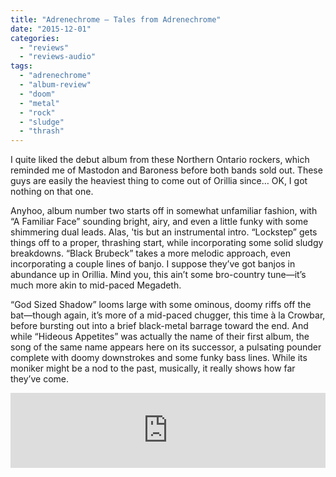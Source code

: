 ```yaml
---
title: "Adrenechrome – Tales from Adrenechrome"
date: "2015-12-01"
categories: 
  - "reviews"
  - "reviews-audio"
tags: 
  - "adrenechrome"
  - "album-review"
  - "doom"
  - "metal"
  - "rock"
  - "sludge"
  - "thrash"
---
```


I quite liked the debut album from these Northern Ontario rockers, which reminded me of Mastodon and Baroness before both bands sold out. These guys are easily the heaviest thing to come out of Orillia since… OK, I got nothing on that one.

Anyhoo, album number two starts off in somewhat unfamiliar fashion, with “A Familiar Face” sounding bright, airy, and even a little funky with some shimmering dual leads. Alas, 'tis but an instrumental intro. “Lockstep” gets things off to a proper, thrashing start, while incorporating some solid sludgy breakdowns. “Black Brubeck” takes a more melodic approach, even incorporating a couple lines of banjo. I suppose they’ve got banjos in abundance up in Orillia. Mind you, this ain’t some bro-country tune—it’s much more akin to mid-paced Megadeth.

“God Sized Shadow” looms large with some ominous, doomy riffs off the bat—though again, it’s more of a mid-paced chugger, this time à la Crowbar, before bursting out into a brief black-metal barrage toward the end. And while “Hideous Appetites” was actually the name of their first album, the song of the same name appears here on its successor, a pulsating pounder complete with doomy downstrokes and some funky bass lines. While its moniker might be a nod to the past, musically, it really shows how far they’ve come.

<iframe style="border: 0; width: 100%; height: 120px;" src="https://bandcamp.com/EmbeddedPlayer/album=3127480787/size=large/bgcol=ffffff/linkcol=0687f5/tracklist=false/artwork=small/transparent=true/" width="300" height="150" seamless=""><a href="http://adrenechrome.bandcamp.com/album/tales-from-adrenechrome">Tales from Adrenechrome by adrenechrome</a></iframe>
